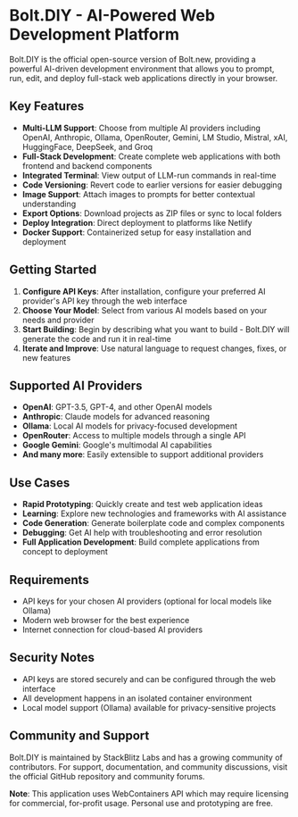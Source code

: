 # Bolt.DIY - AI-Powered Web Development Platform

Bolt.DIY is the official open-source version of Bolt.new, providing a powerful AI-driven development environment that allows you to prompt, run, edit, and deploy full-stack web applications directly in your browser.

## Key Features

- **Multi-LLM Support**: Choose from multiple AI providers including OpenAI, Anthropic, Ollama, OpenRouter, Gemini, LM Studio, Mistral, xAI, HuggingFace, DeepSeek, and Groq
- **Full-Stack Development**: Create complete web applications with both frontend and backend components
- **Integrated Terminal**: View output of LLM-run commands in real-time
- **Code Versioning**: Revert code to earlier versions for easier debugging
- **Image Support**: Attach images to prompts for better contextual understanding
- **Export Options**: Download projects as ZIP files or sync to local folders
- **Deploy Integration**: Direct deployment to platforms like Netlify
- **Docker Support**: Containerized setup for easy installation and deployment

## Getting Started

1. **Configure API Keys**: After installation, configure your preferred AI provider's API key through the web interface
2. **Choose Your Model**: Select from various AI models based on your needs and provider
3. **Start Building**: Begin by describing what you want to build - Bolt.DIY will generate the code and run it in real-time
4. **Iterate and Improve**: Use natural language to request changes, fixes, or new features

## Supported AI Providers

- **OpenAI**: GPT-3.5, GPT-4, and other OpenAI models
- **Anthropic**: Claude models for advanced reasoning
- **Ollama**: Local AI models for privacy-focused development
- **OpenRouter**: Access to multiple models through a single API
- **Google Gemini**: Google's multimodal AI capabilities
- **And many more**: Easily extensible to support additional providers

## Use Cases

- **Rapid Prototyping**: Quickly create and test web application ideas
- **Learning**: Explore new technologies and frameworks with AI assistance
- **Code Generation**: Generate boilerplate code and complex components
- **Debugging**: Get AI help with troubleshooting and error resolution
- **Full Application Development**: Build complete applications from concept to deployment

## Requirements

- API keys for your chosen AI providers (optional for local models like Ollama)
- Modern web browser for the best experience
- Internet connection for cloud-based AI providers

## Security Notes

- API keys are stored securely and can be configured through the web interface
- All development happens in an isolated container environment
- Local model support (Ollama) available for privacy-sensitive projects

## Community and Support

Bolt.DIY is maintained by StackBlitz Labs and has a growing community of contributors. For support, documentation, and community discussions, visit the official GitHub repository and community forums.

**Note**: This application uses WebContainers API which may require licensing for commercial, for-profit usage. Personal use and prototyping are free.